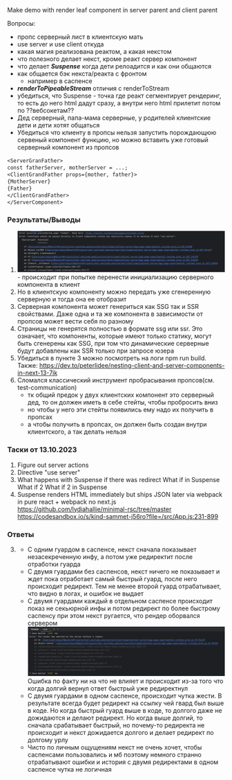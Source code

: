 Make demo with render leaf component in server parent and client parent

Вопросы:
- пропс серверный лист в клиентскую мать
- use server и use client откуда
- какая магия реализована реактом, а какая некстом
- что полезного делает некст, кроме реакт сервер компонент
- что делает **_Suspense_** когда дети релоадится и как они общаются
- как общается бэк некста/реакта с фронтом
  - например в саспенсе
- **_renderToPipeableStream_** отличия с renderToStream
- убедиться, что Suspense - точка где реакт сегментирует рендеринг, то есть до него html дадут сразу, а внутри него html прилетит потом по ??вебсокетам??
- Дед серверный, папа-мама серверные, у родителей клиентские дети и дети хотят общаться
- Убедиться что клиенту в пропсы нельзя запустить порождающюю сервеный компонент функцию, но можно вставить уже готовый серверный компонент из пропсов

```
<ServerGranFather>
const fatherServer, motherServer = ...;
<ClientGrandFather props={mother, father}>
{MotherServer}
{Father}
</ClientGrandFather>
</ServerComponent>
```


### Результаты/Выводы
1) ![img.png](public/img.png) - происходит при попытке перенести инициализацию серверного компонента в клиент
2) Но в клиентскую компоненту можно передать уже сгенеренную серверную и тогда она ее отобразит
3) Серверная компонента может генериться как SSG так и SSR свойствами. Даже одна и та же компонента в зависимости от пропсов может вести себя по разному
4) Страницы не генерятся полностью в формате ssg или ssr. Это означает, что компоненты, которые имеют только статику, могут быть сгенерены как SSG, при том что динамические серверные будут добавлены как SSR только при запросе юзера
5) Убедиться в пункте 3 можно посмотреть на логи npm run build. Также: https://dev.to/peterlidee/nesting-client-and-server-components-in-next-13-7ik
6) Сломался классический инструмент пробрасывания пропсов(см. test-communication)
   - тк общий предок у двух клиентских компонент это серверный дед, то он должен иметь в себе стейты, чтобы пробросить вниз
   - но чтобы у него эти стейты появились ему надо их получить в пропсах
   - а чтобы получить в пропсах, он должен быть создан внутри клиентского, а так делать нельзя


### Таски от 13.10.2023
1) Figure out server actions
2) Directive "use server"
3) What happens with Suspense if there was <AuthGuard> redirect
   What if <AuthGuard> in Suspense
   What if 2 <AuthGuards>
   What if 2 <AuthGuards> in Suspense
4) Suspense renders HTML immediately but ships JSON later via webpack in pure react + webpack no next.js
   https://github.com/lydiahallie/minimal-rsc/tree/master
   https://codesandbox.io/s/kind-sammet-j56ro?file=/src/App.js:231-899

### Ответы

3) - С одним гуардом в саспенсе, некст сначала показывает незасекреченную инфу, а потом уже редиректит после отработки гуарда
   - С двумя гуардами без саспенсов, некст ничего не показывает и ждет пока отработает самый быстрый гуард, после него происходит редирект. Тем не менее второй гуард отрабатывает, что видно в логах, и ошибок не выдает
   - С двумя гуардами каждый в отдельном саспенсе происходит показ не секьюрной инфы и потом редирект по более быстрому саспенсу при этом некст ругается, что рендер оборвался сервером ![img.png](public/img-1.png) Ошибка по факту ни на что не влияет и происходит из-за того что когда долгий вернул ответ быстрый уже редиректнул
   - C двумя гуардами в одном саспенсе, происходит чутка жести. В результате всегда будет редирект на ссылку чей гвард был выше в коде. Но когда быстрый гуард выше в коде, то долгого даже не дожидаются и делают редирект. Но когда выше долгий, то сначала срабатывает быстрый, но почему-то редиректа не происходит и некст дожидается долгого и делает редирект по долгому урлу 
   - Чисто по личным ощущениям некст не очень хочет, чтобы саспенсами пользовались и мб поэтому немного странно отрабатывают ошибки и история с двумя редиректами в одном саспенсе чутка не логичная
